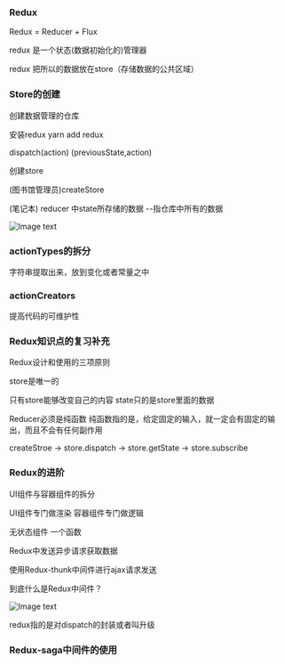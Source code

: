 ### Redux
Redux = Reducer + Flux

redux 是一个状态(数据初始化的)管理器

redux 把所以的数据放在store（存储数据的公共区域）

### Store的创建
创建数据管理的仓库

安装redux  yarn add redux

dispatch(action)  (previousState,action)

创建store  

(图书馆管理员)createStore

(笔记本) reducer  中state所存储的数据 --指仓库中所有的数据

![Image text](http://awsinst.com/github/store.png )

### actionTypes的拆分
字符串提取出来，放到变化或者常量之中

### actionCreators 
提高代码的可维护性

### Redux知识点的复习补充
Redux设计和使用的三项原则

store是唯一的

只有store能够改变自己的内容   state只的是store里面的数据

Reducer必须是纯函数  纯函数指的是，给定固定的输入，就一定会有固定的输出，而且不会有任何副作用

createStroe ->   store.dispatch   ->   store.getState    ->   store.subscribe


### Redux的进阶

UI组件与容器组件的拆分

UI组件专门做渲染  容器组件专门做逻辑

无状态组件   一个函数

Redux中发送异步请求获取数据

使用Redux-thunk中间件进行ajax请求发送

到底什么是Redux中间件？

![Image text](http://awsinst.com/github/store1.png )

redux指的是对dispatch的封装或者叫升级

### Redux-saga中间件的使用

